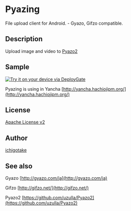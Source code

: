 Pyazing
=======

File upload client for Android. - Gyazo, Gifzo compatible.


Description
--------

Upload image and video to [Pyazo2](https://github.com/uzulla/Pyazo2)


Sample
--------

[<img src="https://dply.me/iqfapo/button/large" alt="Try it on your device via DeployGate">](https://dply.me/iqfapo#install)

Pyazing is using in Yancha [http://yancha.hachiojipm.org/](http://yancha.hachiojipm.org/)


License
--------

[Apache License v2](LICENSE)


Author
--------

[ichigotake](https://github.com/ichigotake)


See also
--------

Gyazo [http://gyazo.com/ja](http://gyazo.com/ja)

Gifzo [http://gifzo.net/](http://gifzo.net/)

Pyazo2 [https://github.com/uzulla/Pyazo2](https://github.com/uzulla/Pyazo2)


